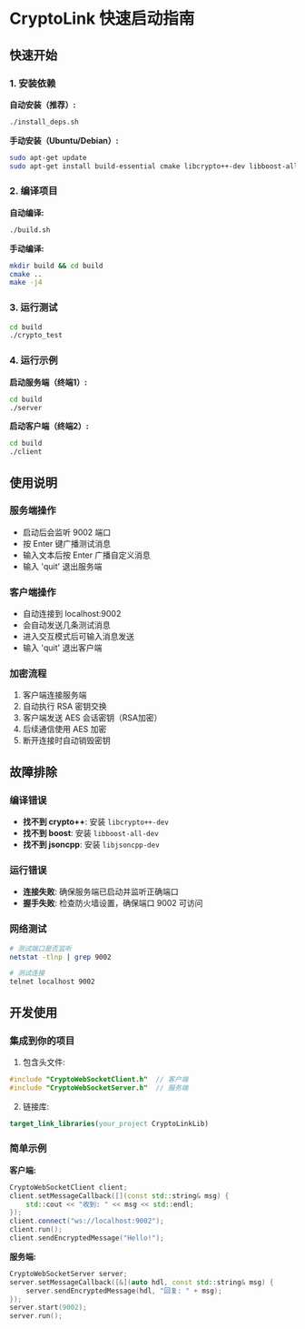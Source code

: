 # CryptoLink 快速启动指南

## 快速开始

### 1. 安装依赖

**自动安装（推荐）:**
```bash
./install_deps.sh
```

**手动安装（Ubuntu/Debian）:**
```bash
sudo apt-get update
sudo apt-get install build-essential cmake libcrypto++-dev libboost-all-dev libjsoncpp-dev
```

### 2. 编译项目

**自动编译:**
```bash
./build.sh
```

**手动编译:**
```bash
mkdir build && cd build
cmake ..
make -j4
```

### 3. 运行测试

```bash
cd build
./crypto_test
```

### 4. 运行示例

**启动服务端（终端1）:**
```bash
cd build
./server
```

**启动客户端（终端2）:**
```bash
cd build  
./client
```

## 使用说明

### 服务端操作
- 启动后会监听 9002 端口
- 按 Enter 键广播测试消息
- 输入文本后按 Enter 广播自定义消息
- 输入 'quit' 退出服务端

### 客户端操作
- 自动连接到 localhost:9002
- 会自动发送几条测试消息
- 进入交互模式后可输入消息发送
- 输入 'quit' 退出客户端

### 加密流程
1. 客户端连接服务端
2. 自动执行 RSA 密钥交换
3. 客户端发送 AES 会话密钥（RSA加密）
4. 后续通信使用 AES 加密
5. 断开连接时自动销毁密钥

## 故障排除

### 编译错误
- **找不到 crypto++**: 安装 `libcrypto++-dev`
- **找不到 boost**: 安装 `libboost-all-dev`  
- **找不到 jsoncpp**: 安装 `libjsoncpp-dev`

### 运行错误
- **连接失败**: 确保服务端已启动并监听正确端口
- **握手失败**: 检查防火墙设置，确保端口 9002 可访问

### 网络测试
```bash
# 测试端口是否监听
netstat -tlnp | grep 9002

# 测试连接
telnet localhost 9002
```

## 开发使用

### 集成到你的项目

1. 包含头文件:
```cpp
#include "CryptoWebSocketClient.h"  // 客户端
#include "CryptoWebSocketServer.h"  // 服务端
```

2. 链接库:
```cmake
target_link_libraries(your_project CryptoLinkLib)
```

### 简单示例

**客户端:**
```cpp
CryptoWebSocketClient client;
client.setMessageCallback([](const std::string& msg) {
    std::cout << "收到: " << msg << std::endl;
});
client.connect("ws://localhost:9002");
client.run();
client.sendEncryptedMessage("Hello!");
```

**服务端:**
```cpp
CryptoWebSocketServer server;
server.setMessageCallback([&](auto hdl, const std::string& msg) {
    server.sendEncryptedMessage(hdl, "回复: " + msg);
});
server.start(9002);
server.run();
```
